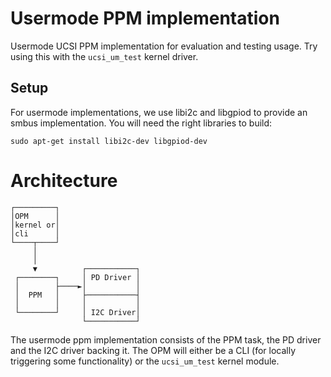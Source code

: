 # Usermode PPM implementation

Usermode UCSI PPM implementation for evaluation and testing usage. Try using
this with the `ucsi_um_test` kernel driver.

## Setup

For usermode implementations, we use libi2c and libgpiod to provide an smbus
implementation. You will need the right libraries to build:

```
sudo apt-get install libi2c-dev libgpiod-dev
```

# Architecture

```
┌─────────┐
│OPM      │
│kernel or│
│cli      │
└────┬────┘
     │
     │
     ▼          ┌───────────┐
 ┌────────┐     │ PD Driver │
 │        ├────►│           │
 │  PPM   │     ├───────────┤
 │        │     │           │
 └────────┘     │ I2C Driver│
                └───────────┘
```

The usermode ppm implementation consists of the PPM task, the PD driver and the
I2C driver backing it. The OPM will either be a CLI (for locally triggering some
functionality) or the `ucsi_um_test` kernel module.
